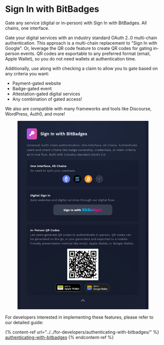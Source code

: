 # Sign In with BitBadges

Gate any service (digital or in-person) with Sign In with BitBadges. All chains, one interface.

Gate your digital services with an industry standard OAuth 2..0 multi-chain authentication. This approach is a multi-chain replacement to "Sign In with Google". Or, leverage the QR code feature to create QR codes for gating in-person events. QR codes are exportable to any preferred format (email, Apple Wallet), so you do not need wallets at authentication time.

Additionally, use along with checking a claim to allow you to gate based on any criteria you want:

* Payment-gated website
* Badge-gated event
* Attestation-gated digital services
* Any combination of gated access!

We also are compatible with many frameworks and tools like Discourse, WordPress, Auth0, and more!

<figure><img src="../../.gitbook/assets/image (2) (1) (1) (1) (1).png" alt=""><figcaption></figcaption></figure>

For developers interested in implementing these features, please refer to our detailed guide:

{% content-ref url="../../for-developers/authenticating-with-bitbadges/" %}
[authenticating-with-bitbadges](../../for-developers/authenticating-with-bitbadges/)
{% endcontent-ref %}
